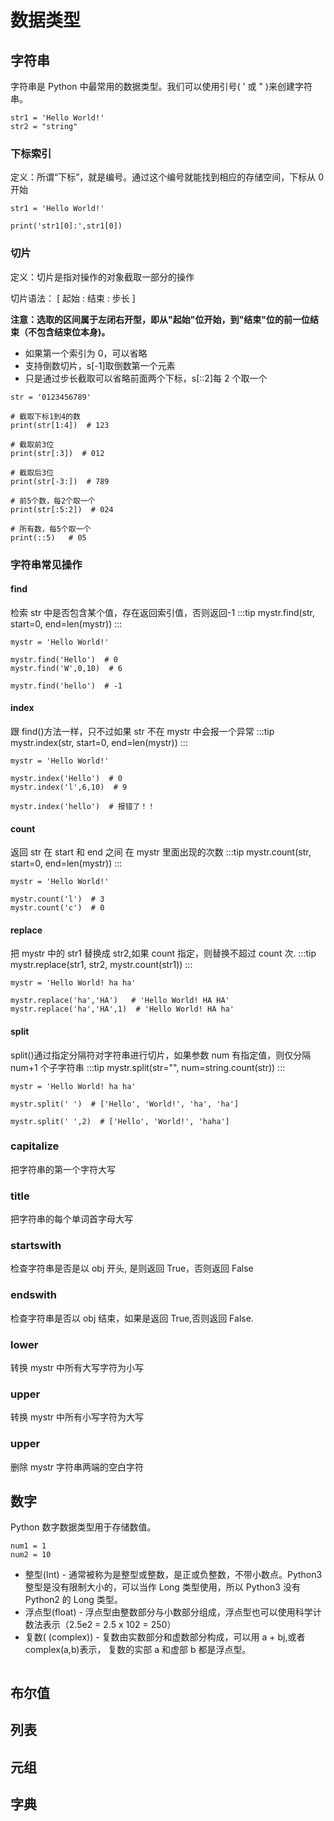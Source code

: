 # 数据类型

## 字符串

字符串是 Python 中最常用的数据类型。我们可以使用引号( ' 或 " )来创建字符串。

```
str1 = 'Hello World!'
str2 = "string"
```

### 下标索引

定义：所谓“下标”，就是编号。通过这个编号就能找到相应的存储空间，下标从 0 开始

```
str1 = 'Hello World!'

print('str1[0]:',str1[0])

```

### 切片

定义：切片是指对操作的对象截取一部分的操作

切片语法： [ 起始 : 结束 : 步长 ]

<b>注意：选取的区间属于左闭右开型，即从"起始"位开始，到"结束"位的前一位结束（不包含结束位本身)。</b>

- 如果第一个索引为 0，可以省略
- 支持倒数切片，s[-1]取倒数第一个元素
- 只是通过步长截取可以省略前面两个下标，s[::2]每 2 个取一个

```
str = '0123456789'

# 截取下标1到4的数
print(str[1:4])  # 123

# 截取前3位
print(str[:3])  # 012

# 截取后3位
print(str[-3:])  # 789

# 前5个数，每2个取一个
print(str[:5:2])  # 024

# 所有数，每5个取一个
print(::5)   # 05

```

### 字符串常见操作

#### find

检索 str 中是否包含某个值，存在返回索引值，否则返回-1
:::tip
mystr.find(str, start=0, end=len(mystr))
:::

```
mystr = 'Hello World!'

mystr.find('Hello')  # 0
mystr.find('W',0,10)  # 6

mystr.find('hello')  # -1
```

#### index

跟 find()方法一样，只不过如果 str 不在 mystr 中会报一个异常
:::tip
mystr.index(str, start=0, end=len(mystr))
:::

```
mystr = 'Hello World!'

mystr.index('Hello')  # 0
mystr.index('l',6,10)  # 9

mystr.index('hello')  # 报错了！！
```

#### count

返回 str 在 start 和 end 之间 在 mystr 里面出现的次数
:::tip
mystr.count(str, start=0, end=len(mystr))
:::

```
mystr = 'Hello World!'

mystr.count('l')  # 3
mystr.count('c')  # 0
```

#### replace

把 mystr 中的 str1 替换成 str2,如果 count 指定，则替换不超过 count 次.
:::tip
mystr.replace(str1, str2, mystr.count(str1))
:::

```
mystr = 'Hello World! ha ha'

mystr.replace('ha','HA')   # 'Hello World! HA HA'
mystr.replace('ha','HA',1)  # 'Hello World! HA ha'
```

#### split

split()通过指定分隔符对字符串进行切片，如果参数 num 有指定值，则仅分隔 num+1 个子字符串
:::tip
mystr.split(str="", num=string.count(str))
:::

```
mystr = 'Hello World! ha ha'

mystr.split(' ')  # ['Hello', 'World!', 'ha', 'ha']

mystr.split(' ',2)  # ['Hello', 'World!', 'haha']

```

### capitalize

把字符串的第一个字符大写

### title

把字符串的每个单词首字母大写

### startswith

检查字符串是否是以 obj 开头, 是则返回 True，否则返回 False

### endswith

检查字符串是否以 obj 结束，如果是返回 True,否则返回 False.

### lower

转换 mystr 中所有大写字符为小写

### upper

转换 mystr 中所有小写字符为大写

### upper

删除 mystr 字符串两端的空白字符

## 数字

Python 数字数据类型用于存储数值。

```
num1 = 1
num2 = 10
```

- 整型(Int) - 通常被称为是整型或整数，是正或负整数，不带小数点。Python3 整型是没有限制大小的，可以当作 Long 类型使用，所以 Python3 没有 Python2 的 Long 类型。
- 浮点型(float) - 浮点型由整数部分与小数部分组成，浮点型也可以使用科学计数法表示（2.5e2 = 2.5 x 102 = 250）
- 复数( (complex)) - 复数由实数部分和虚数部分构成，可以用 a + bj,或者 complex(a,b)表示， 复数的实部 a 和虚部 b 都是浮点型。

```

```

## 布尔值

## 列表

## 元组

## 字典

<!-- 评论 -->
<ClientOnly>
  <livere/>
</ClientOnly>

